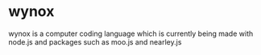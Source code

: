 # wynox

wynox is a computer coding language which is currently being made with node.js and packages such as moo.js and nearley.js
